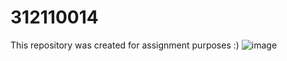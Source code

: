 # 312110014
This repository was created for assignment purposes :)
![image](https://user-images.githubusercontent.com/116194736/196980245-e47c2f58-8e35-4ce9-8431-a1dc7988bf65.png)

